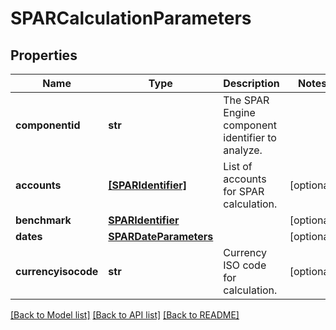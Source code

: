 # SPARCalculationParameters


## Properties
Name | Type | Description | Notes
------------ | ------------- | ------------- | -------------
**componentid** | **str** | The SPAR Engine component identifier to analyze. | 
**accounts** | [**[SPARIdentifier]**](SPARIdentifier.md) | List of accounts for SPAR calculation. | [optional] 
**benchmark** | [**SPARIdentifier**](SPARIdentifier.md) |  | [optional] 
**dates** | [**SPARDateParameters**](SPARDateParameters.md) |  | [optional] 
**currencyisocode** | **str** | Currency ISO code for calculation. | [optional] 

[[Back to Model list]](../README.md#documentation-for-models) [[Back to API list]](../README.md#documentation-for-api-endpoints) [[Back to README]](../README.md)



